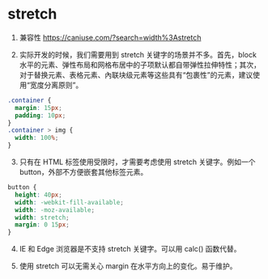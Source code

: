# stretch

1. 兼容性 https://caniuse.com/?search=width%3Astretch

2. 实际开发的时候，我们需要用到 stretch 关键字的场景并不多。首先，block 水平的元素、弹性布局和网格布居中的子项默认都自带弹性拉伸特性；其次，对于替换元素、表格元素、內联块级元素等这些具有“包裹性”的元素，建议使用“宽度分离原则”。

```css
.container {
  margin: 15px;
  padding: 10px;
}
.container > img {
  width: 100%;
}
```

3. 只有在 HTML 标签使用受限时，才需要考虑使用 stretch 关键字。例如一个 button，外部不方便嵌套其他标签元素。

```css
button {
  height: 40px;
  width: -webkit-fill-available;
  width: -moz-available;
  width: stretch;
  margin: 0 15px;
}
```

4. IE 和 Edge 浏览器是不支持 stretch 关键字。可以用 calc() 函数代替。

5. 使用 stretch 可以无需关心 margin 在水平方向上的变化。易于维护。

